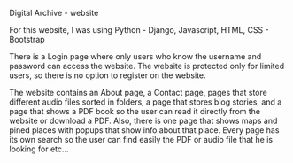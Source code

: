 Digital Archive - website

For this website, I was using Python - Django, Javascript, HTML, CSS - Bootstrap

There is a Login page where only users who know the username and password can access the website. The website is protected only for limited users, so there is no option to register on the website.

The website contains an About page, a Contact page, pages that store different audio files sorted in folders, a page that stores blog stories, and a page that shows a PDF book so the user can read it directly from the website or download a PDF. 
Also, there is one page that shows maps and pined places with popups that show info about that place. Every page has its own search so the user can find easily the PDF or audio file that he is looking for etc...


